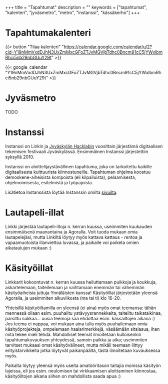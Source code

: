 +++
title = "Tapahtumat"
description = ""
keywords = ["tapahtumat", "kalenteri", "jyväsmetro", "metro", "instanssi", "kässäkerho"]
+++

# Tapahtumakalenteri

{{< button "Tilaa kalenteri" "https://calendar.google.com/calendar/u/2?cid=Y19nMmVxdDJhN3UxZmMxcGFoZTJvMGVjbTdhc0Bncm91cC5jYWxlbmRhci5nb29nbGUuY29t" >}}

{{< google_calendar "Y19nMmVxdDJhN3UxZmMxcGFoZTJvMGVjbTdhc0Bncm91cC5jYWxlbmRhci5nb29nbGUuY29t" >}}

# Jyväsmetro

TODO

# Instanssi

Instanssi on Linkin ja [Jyväskylän Hacklabin](https://jyväskylä.hacklab.fi/) vuosittain järjestämä digitaalisen tekemisen festivaali Jyväskylässä. Ensimmäinen Instanssi järjestettiin syksyllä 2010.

Instanssi on aloittelijaystävällinen tapahtuma, joka on tarkoitettu kaikille digitaalisesta kulttuurista kiinnostuneille. Tapahtuman ohjelma koostuu demoskene-aiheisista kompoista (eli kilpailuista), pelaamisesta, ohjelmoimisesta, esitelmistä ja työpajoista.

Lisätietoa Instanssista löytää Instanssin omilta [sivuilta](https://instanssi.org).

# Lautapeli-illat

Linkki järjestää lautapeli-iltoja n. kerran kuussa, useimmiten kuukauden ensimmäisenä maanantaina ja Agoralla. Voit tuoda mukaan omia lautapelejäsi, mutta Linkiltä löytyy myös kattava kattaus - rentoa ja vapaamuotoista illanviettoa luvassa, ja paikalle voi poiketa omien aikataulujen mukaan :)

# Käsityöillat

Linkkarit kokoontuvat n. kerran kuussa heiluttamaan puikkoja ja koukkuja, askartelemaan, taiteilemaan ja vaihtamaan enemmän tai vähemmän käsityöaiheisia juttuja Ynnäläisten kanssa! Käsityöillat järjestetään yleensä Agoralla, ja useimmiten alkuviikosta (ma tai ti) klo 16-20.

Yhteisillä käsityöiltamilla on yleensä (ei aina) myös omat teemansa: tähän mennessä ollaan esim. puuhailtu ystävyysrannekkeita, taiteiltu taikataikinaa, parsittu sukkaa... uusia teemoja saa ehdottaa esim. kässäiltojen aikana :) Jos teema ei nappaa, voi mukaan aina tulla myös puuhailemaan omia käsityöprojekteja, ompelemaan haalarimerkkejä, väsäämään sitsiasua, ihan mitä tekee mieli tehdä. Mahdolliset teemat ilmoitetaan kulloisenkin tapahtumakuvauksen yhteydessä, samoin paikka ja aika; useimmiten tarvitset mukaasi omat käsityövälineet, mutta mikäli teemaan liittyy erityistarvikkeita jotka löytyvät paikanpäältä, tästä ilmoitetaan kuvauksessa myös.

Paikalta löytyy yleensä myös useita amatööritason taitajia monissa käsityön lajeissa, eli jos esim. neulomisen tai virkkaamisen aloittaminen kiinnostaa, käsityöiltojen aikana siihen on mahdollista saada apua :)
